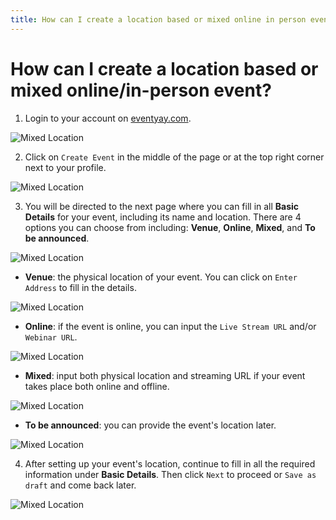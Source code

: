 ```yaml
---
title: How can I create a location based or mixed online in person event
---
```


# How can I create a location based or mixed online/in-person event?

1. Login to your account on [eventyay.com](https://eventyay.com).

![Mixed Location](/images/How-can-I-create-a-location-based-or-mixed-online-in-person-event-1.png)

2. Click on `Create Event` in the middle of the page or at the top right corner next to your profile.

![Mixed Location](/images/How-can-I-create-a-location-based-or-mixed-online-in-person-event-2.png)

3. You will be directed to the next page where you can fill in all **Basic Details** for your event, including its name and location.
There are 4 options you can choose from including: **Venue**, **Online**, **Mixed**, and **To be announced**. 

![Mixed Location](/images/How-can-I-create-a-location-based-or-mixed-online-in-person-event-3.png)

- **Venue**: the physical location of your event. You can click on `Enter Address` to fill in the details.

![Mixed Location](/images/How-can-I-create-a-location-based-or-mixed-online-in-person-event-4.png)

- **Online**: if the event is online, you can input the `Live Stream URL` and/or `Webinar URL`. 

![Mixed Location](/images/How-can-I-create-a-location-based-or-mixed-online-in-person-event-5.png)

- **Mixed**: input both physical location and streaming URL if your event takes place both online and offline.

![Mixed Location](/images/How-can-I-create-a-location-based-or-mixed-online-in-person-event-6.png)

- **To be announced**: you can provide the event's location later. 

![Mixed Location](/images/How-can-I-create-a-location-based-or-mixed-online-in-person-event-7.png)

4. After setting up your event's location, continue to fill in all the required information under **Basic Details**. 
Then click `Next` to proceed or `Save as draft` and come back later. 

![Mixed Location](/images/How-can-I-create-a-location-based-or-mixed-online-in-person-event-8.png)
